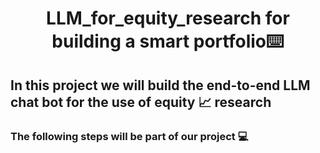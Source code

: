 <h1 align ="center">  LLM_for_equity_research for building a smart portfolio⌨️ </h1>

<h2 align = "left"> In this project we will build the end-to-end LLM chat bot for the use of equity  📈  research </h2>

<h3 align = "left"> The following steps will be part of our project 💻 </h3>


